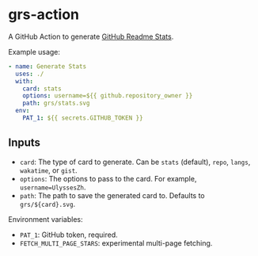 # grs-action

A GitHub Action to generate
[GitHub Readme Stats](https://github.com/anuraghazra/github-readme-stats).

Example usage:

```yaml
- name: Generate Stats
  uses: ./
  with:
    card: stats
    options: username=${{ github.repository_owner }}
    path: grs/stats.svg
  env:
    PAT_1: ${{ secrets.GITHUB_TOKEN }}
```

## Inputs

- `card`: The type of card to generate. Can be `stats` (default), `repo`, `langs`, `wakatime`, or `gist`.
- `options`: The options to pass to the card. For example, `username=UlyssesZh`.
- `path`: The path to save the generated card to. Defaults to `grs/${card}.svg`.

Environment variables:

- `PAT_1`: GitHub token, required.
- `FETCH_MULTI_PAGE_STARS`: experimental multi-page fetching.
